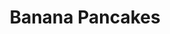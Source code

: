 ---
title: Banana Pancakes
metadata:
  servings: '1'
  title: Banana Pancakes
  source: https://www.panmacmillan.com/blogs/lifestyle-wellbeing/joe-wicks-protein-pancakes-recipe-body-coach
  course: Breakfast
ingredients:
- name: oats
  amount: 25 g
- name: coconut oil
  amount: 1 tsp
- name: protein powder
  amount: 1 scoop
- name: banana
  amount: '1'
- name: egg
  amount: '1'
- name: baking powder
  amount: 1 pinch
cookware:
- name: blender
- name: frying pan
- name: spatula
steps:
- description: Put banana, protein powder, egg, oats and baking powder into the blender
    and whizz until smooth.
- description: Add coconut oil to a frying pan on a high heat and then add a scoop
    of the mixture to the pan to cook (I use a 1/4 cup measure). Cook until it's solidified
    and then flip with a spatula to cook the other side.
- description: Work your way through the rest of the mixture, and then serve with
    your favourite toppings.


---